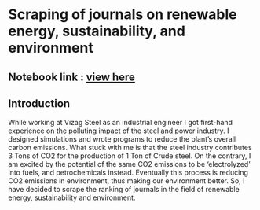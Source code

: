 # Scraping of journals on renewable energy, sustainability, and environment

## Notebook link : [view here](https://jovian.com/prabhakarrawat/webscraping-project)

## Introduction
While working at Vizag Steel as an industrial engineer I got first-hand experience on the polluting impact of the steel and power industry. I designed simulations and wrote programs to reduce the plant’s overall carbon emissions. What stuck with me is that the steel industry contributes 3 Tons of CO2 for the production of 1 Ton of Crude steel. On the contrary, I am excited by the potential of the same CO2 emissions to be ‘electrolyzed’ into fuels, and petrochemicals instead. Eventually this process is reducing CO2 emissions in environment, thus making our environment better. So, I have decided to scrape the ranking of journals in the field of renewable energy, sustainability and environment.

